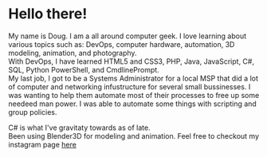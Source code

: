 <h1>Hello there!</h1>

<P>My name is Doug. I am a all around computer geek. I love learning about various topics such as: DevOps, computer hardware, automation, 3D modeling, animation, and photography. <br> With DevOps, I have learned HTML5 and CSS3, PHP, Java, JavaScript, C#, SQL, Python PowerShell, and CmdlinePrompt. <br> My last job, I got to be a Systems Administrator for a local MSP that did a lot of computer and networking infustructure for several small bussinesses. I was wanting to help them automate most of their processes to free up some needeed man power. I was able to automate some things with scripting and group policies.  </P>

<P>C# is what I've gravitaty towards as of late. <br>Been using Blender3D for modeling and animation. Feel free to checkout my instagram page  <a href=https://www.instagram.com/dougie3ddesign/?hl=en>here</a>
</P>
